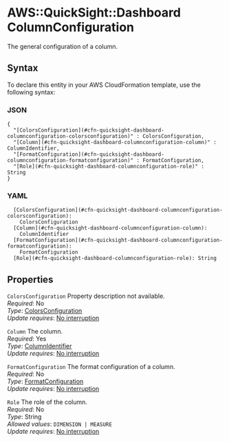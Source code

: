 # AWS::QuickSight::Dashboard ColumnConfiguration<a name="aws-properties-quicksight-dashboard-columnconfiguration"></a>

The general configuration of a column\.

## Syntax<a name="aws-properties-quicksight-dashboard-columnconfiguration-syntax"></a>

To declare this entity in your AWS CloudFormation template, use the following syntax:

### JSON<a name="aws-properties-quicksight-dashboard-columnconfiguration-syntax.json"></a>

```
{
  "[ColorsConfiguration](#cfn-quicksight-dashboard-columnconfiguration-colorsconfiguration)" : ColorsConfiguration,
  "[Column](#cfn-quicksight-dashboard-columnconfiguration-column)" : ColumnIdentifier,
  "[FormatConfiguration](#cfn-quicksight-dashboard-columnconfiguration-formatconfiguration)" : FormatConfiguration,
  "[Role](#cfn-quicksight-dashboard-columnconfiguration-role)" : String
}
```

### YAML<a name="aws-properties-quicksight-dashboard-columnconfiguration-syntax.yaml"></a>

```
  [ColorsConfiguration](#cfn-quicksight-dashboard-columnconfiguration-colorsconfiguration):
    ColorsConfiguration
  [Column](#cfn-quicksight-dashboard-columnconfiguration-column):
    ColumnIdentifier
  [FormatConfiguration](#cfn-quicksight-dashboard-columnconfiguration-formatconfiguration):
    FormatConfiguration
  [Role](#cfn-quicksight-dashboard-columnconfiguration-role): String
```

## Properties<a name="aws-properties-quicksight-dashboard-columnconfiguration-properties"></a>

`ColorsConfiguration` <a name="cfn-quicksight-dashboard-columnconfiguration-colorsconfiguration"></a>
Property description not available\.  
_Required_: No  
_Type_: [ColorsConfiguration](aws-properties-quicksight-dashboard-colorsconfiguration.md)  
_Update requires_: [No interruption](https://docs.aws.amazon.com/AWSCloudFormation/latest/UserGuide/using-cfn-updating-stacks-update-behaviors.html#update-no-interrupt)

`Column` <a name="cfn-quicksight-dashboard-columnconfiguration-column"></a>
The column\.  
_Required_: Yes  
_Type_: [ColumnIdentifier](aws-properties-quicksight-dashboard-columnidentifier.md)  
_Update requires_: [No interruption](https://docs.aws.amazon.com/AWSCloudFormation/latest/UserGuide/using-cfn-updating-stacks-update-behaviors.html#update-no-interrupt)

`FormatConfiguration` <a name="cfn-quicksight-dashboard-columnconfiguration-formatconfiguration"></a>
The format configuration of a column\.  
_Required_: No  
_Type_: [FormatConfiguration](aws-properties-quicksight-dashboard-formatconfiguration.md)  
_Update requires_: [No interruption](https://docs.aws.amazon.com/AWSCloudFormation/latest/UserGuide/using-cfn-updating-stacks-update-behaviors.html#update-no-interrupt)

`Role` <a name="cfn-quicksight-dashboard-columnconfiguration-role"></a>
The role of the column\.  
_Required_: No  
_Type_: String  
_Allowed values_: `DIMENSION | MEASURE`  
_Update requires_: [No interruption](https://docs.aws.amazon.com/AWSCloudFormation/latest/UserGuide/using-cfn-updating-stacks-update-behaviors.html#update-no-interrupt)
